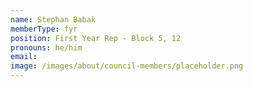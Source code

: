 ```yaml
---
name: Stephan Babak
memberType: fyr
position: First Year Rep - Block 5, 12
pronouns: he/him
email: 
image: /images/about/council-members/placeholder.png
---
```

